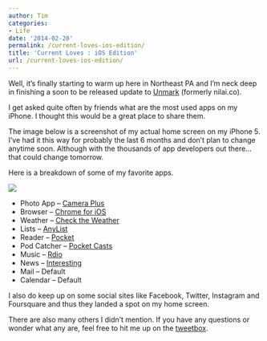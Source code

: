 ```yaml
---
author: Tim
categories:
- Life
date: '2014-02-20'
permalink: /current-loves-ios-edition/
title: 'Current Loves : iOS Edition'
url: /current-loves-ios-edition/
---
```


Well, it’s finally starting to warm up here in Northeast PA and I’m neck deep in finishing a soon to be released update to [Unmark][1] (formerly nilai.co).

I get asked quite often by friends what are the most used apps on my iPhone. I thought this would be a great place to share them.

<!--more-->

The image below is a screenshot of my actual home screen on my iPhone 5. I’ve had it this way for probably the last 6 months and don’t plan to change anytime soon. Although with the thousands of app developers out there… that could change tomorrow.

Here is a breakdown of some of my favorite apps.

![][2]

  * Photo App &#8211; [Camera Plus][3]
  * Browser &#8211; [Chrome for iOS][4]
  * Weather &#8211; [Check the Weather][5]
  * Lists &#8211; [AnyList][6]
  * Reader &#8211; [Pocket][7]
  * Pod Catcher &#8211; [Pocket Casts][8]
  * Music &#8211; [Rdio][9]
  * News &#8211; [Interesting][10]
  * Mail &#8211; Default
  * Calendar &#8211; Default

I also do keep up on some social sites like Facebook, Twitter, Instagram and Foursquare and thus they landed a spot on my home screen. 

There are also many others I didn’t mention. If you have any questions or wonder what any are, feel free to hit me up on the [tweetbox][11].

 [1]: https://twitter.com/unmarkit
 [2]: https://www.filepicker.io/api/file/6EeMF8uORle55vGcbtrr
 [3]: http://campl.us/
 [4]: http://www.google.com/intl/en/chrome/browser/mobile/ios.html
 [5]: http://checktheweather.co/
 [6]: http://www.anylistapp.com/
 [7]: https://getpocket.com/ios/
 [8]: http://www.shiftyjelly.com/pocketcasts
 [9]: https://itunes.apple.com/us/app/rdio/id335060889
 [10]: http://flyosity.com/interesting/
 [11]: http://twitter.com/timwco
 